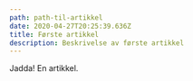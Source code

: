```yaml
---
path: path-til-artikkel
date: 2020-04-27T20:25:39.636Z
title: Første artikkel
description: Beskrivelse av første artikkel
---
```

Jadda! En artikkel.